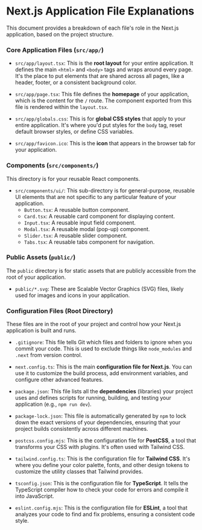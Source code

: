 # Next.js Application File Explanations

This document provides a breakdown of each file's role in the Next.js application, based on the project structure.

### Core Application Files (`src/app/`)

*   `src/app/layout.tsx`: This is the **root layout** for your entire application. It defines the main `<html>` and `<body>` tags and wraps around every page. It's the place to put elements that are shared across all pages, like a header, footer, or a consistent background color.

*   `src/app/page.tsx`: This file defines the **homepage** of your application, which is the content for the `/` route. The component exported from this file is rendered within the `layout.tsx`.

*   `src/app/globals.css`: This is for **global CSS styles** that apply to your entire application. It's where you'd put styles for the `body` tag, reset default browser styles, or define CSS variables.

*   `src/app/favicon.ico`: This is the **icon** that appears in the browser tab for your application.

### Components (`src/components/`)

This directory is for your reusable React components.

*   `src/components/ui/`: This sub-directory is for general-purpose, reusable UI elements that are not specific to any particular feature of your application.
    *   `Button.tsx`: A reusable button component.
    *   `Card.tsx`: A reusable card component for displaying content.
    *   `Input.tsx`: A reusable input field component.
    *   `Modal.tsx`: A reusable modal (pop-up) component.
    *   `Slider.tsx`: A reusable slider component.
    *   `Tabs.tsx`: A reusable tabs component for navigation.

### Public Assets (`public/`)

The `public` directory is for static assets that are publicly accessible from the root of your application.

*   `public/*.svg`: These are Scalable Vector Graphics (SVG) files, likely used for images and icons in your application.

### Configuration Files (Root Directory)

These files are in the root of your project and control how your Next.js application is built and runs.

*   `.gitignore`: This file tells Git which files and folders to ignore when you commit your code. This is used to exclude things like `node_modules` and `.next` from version control.

*   `next.config.ts`: This is the main **configuration file for Next.js**. You can use it to customize the build process, add environment variables, and configure other advanced features.

*   `package.json`: This file lists all the **dependencies** (libraries) your project uses and defines scripts for running, building, and testing your application (e.g., `npm run dev`).

*   `package-lock.json`: This file is automatically generated by `npm` to lock down the exact versions of your dependencies, ensuring that your project builds consistently across different machines.

*   `postcss.config.mjs`: This is the configuration file for **PostCSS**, a tool that transforms your CSS with plugins. It's often used with Tailwind CSS.

*   `tailwind.config.ts`: This is the configuration file for **Tailwind CSS**. It's where you define your color palette, fonts, and other design tokens to customize the utility classes that Tailwind provides.

*   `tsconfig.json`: This is the configuration file for **TypeScript**. It tells the TypeScript compiler how to check your code for errors and compile it into JavaScript.

*   `eslint.config.mjs`: This is the configuration file for **ESLint**, a tool that analyzes your code to find and fix problems, ensuring a consistent code style.
